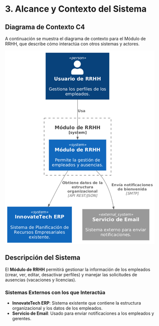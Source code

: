 # 3. Alcance y Contexto del Sistema

## Diagrama de Contexto C4

A continuación se muestra el diagrama de contexto para el Módulo de RRHH, que describe cómo interactúa con otros sistemas y actores.

![Diagrama de Contexto C4](../diagrams/plantuml/c4_context.png)

## Descripción del Sistema

El **Módulo de RRHH** permitirá gestionar la información de los empleados (crear, ver, editar, desactivar perfiles) y manejar las solicitudes de ausencias (vacaciones y licencias).

### Sistemas Externos con los que Interactúa

- **InnovateTech ERP**: Sistema existente que contiene la estructura organizacional y los datos de los empleados.
- **Servicio de Email**: Usado para enviar notificaciones a los empleados y gerentes.
